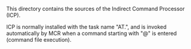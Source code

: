 This directory contains the sources of the Indirect Command Processor (ICP).

ICP is normally installed with the task name "AT.", and is invoked
automatically by MCR when a command starting with "@" is entered (command
file execution).

